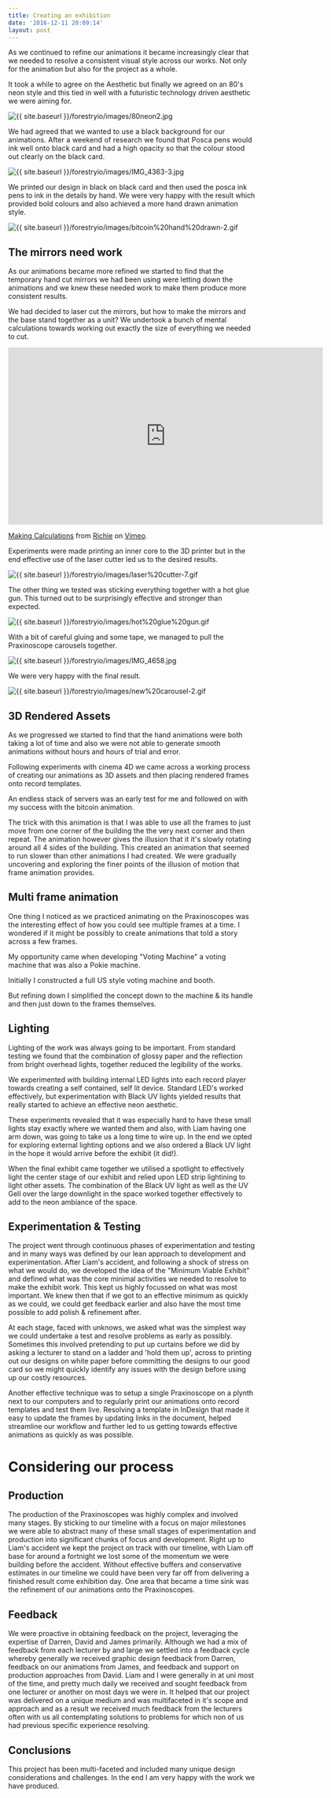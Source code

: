 ```yaml
---
title: Creating an exhibition
date: '2016-12-11 20:09:14'
layout: post
---
```

As we continued to refine our animations it became increasingly clear that we needed to resolve a consistent visual style across our works. Not only for the animation but also for the project as a whole.

It took a while to agree on the Aesthetic but finally we agreed on an 80's neon style and this tied in well with a futuristic technology driven aesthetic we were aiming for.

![{{ site.baseurl }}/forestryio/images/80neon2.jpg](/forestryio/images/80neon2.jpg)

 <span style="letter-spacing: 0.01em;"></span> 

<span style="letter-spacing: 0.01em;">We had agreed that we wanted to use a black background for our animations. After a weekend of research we found that Posca pens would ink well onto black card and had a high opacity so that the colour stood out clearly on the black card.</span>  

![{{ site.baseurl }}/forestryio/images/IMG_4363-3.jpg](/forestryio/images/IMG_4363-3.jpg)

We printed our design in black on black card and then used the posca ink pens to ink in the details by hand. We were very happy with the result which provided bold colours and also achieved a more hand drawn animation style.

![{{ site.baseurl }}/forestryio/images/bitcoin%20hand%20drawn-2.gif](/forestryio/images/bitcoin%20hand%20drawn-2.gif)

## The mirrors need work

As our animations became more refined we started to find that the temporary hand cut mirrors we had been using were letting down the animations and we knew these needed work to make them produce more consistent results.

We had decided to laser cut the mirrors, but how to make the mirrors and the base stand together as a unit? We undertook a bunch of mental calculations towards working out exactly the size of everything we needed to cut.

<iframe src="https://player.vimeo.com/video/195172097" width="640" height="360" frameborder="0" webkitallowfullscreen="" mozallowfullscreen="" allowfullscreen=""></iframe>

[Making Calculations](https://vimeo.com/195172097) from [Richie](https://vimeo.com/user4915207) on [Vimeo](https://vimeo.com).

Experiments were made printing an inner core to the 3D printer but in the end effective use of the laser cutter led us to the desired results.

![{{ site.baseurl }}/forestryio/images/laser%20cutter-7.gif](/forestryio/images/laser%20cutter-7.gif)

The other thing we tested was sticking everything together with a hot glue gun. This turned out to be surprisingly effective and stronger than expected.

![{{ site.baseurl }}/forestryio/images/hot%20glue%20gun.gif](/forestryio/images/hot%20glue%20gun.gif)

With a bit of careful gluing and some tape, we managed to pull the Praxinoscope carousels together.

![{{ site.baseurl }}/forestryio/images/IMG_4658.jpg](/forestryio/images/IMG_4658.jpg)

We were very happy with the final result.

![{{ site.baseurl }}/forestryio/images/new%20carousel-2.gif](/forestryio/images/new%20carousel-2.gif)

## 3D Rendered Assets

As we progressed we started to find that the hand animations were both taking a lot of time and also we were not able to generate smooth animations without hours and hours of trial and error.

Following experiments with cinema 4D we came across a working process of creating our animations as 3D assets and then placing rendered frames onto record templates.

An endless stack of servers was an early test for me and followed on with my success with the bitcoin animation.

<span style="letter-spacing: 0.01em;" class="">The trick with this animation is that I was able to use all the frames to just move from one corner of the building the the very next corner and then repeat. The animation however gives the illusion that it it's slowly rotating around all 4 sides of the building. This created an animation that seemed to run slower than other animations I had created. We were gradually uncovering and exploring the finer points of the illusion of motion that frame animation provides.</span>

## Multi frame animation

<span style="letter-spacing: 0.01em;" class="">One thing I noticed as we practiced animating on the Praxinoscopes was the interesting effect of how you could see multiple frames at a time. I wondered if it might be possibly to create animations that told a story across a few frames. </span>

<span style="letter-spacing: 0.01em;" class="">My opportunity came when developing "Voting Machine" a voting machine that was also a Pokie machine.</span>

<span style="letter-spacing: 0.01em;" class="">Initially I constructed a full US style voting machine and booth. </span>

But refining down I simplified the concept down to the machine & its handle and then just down to the frames themselves.

## Lighting

Lighting of the work was always going to be important. From standard testing we found that the combination of glossy paper and the reflection from bright overhead lights, together reduced the legibility of the works.

We experimented with building internal LED lights into each record player towards creating a self contained, self lit device. Standard LED's worked effectively, but experimentation with Black UV lights yielded results that really started to achieve an effective neon aesthetic.

These experiments revealed that it was especially hard to have these small lights stay exactly where we wanted them and also, with Liam having one arm down, was going to take us a long time to wire up. In the end we opted for exploring external lighting options and we also ordered a Black UV light in the hope it would arrive before the exhibit (it did!).

When the final exhibit came together we utilised a spotlight to effectively light the center stage of our exhibit and relied upon LED strip lightining to light other assets. The combination of the Black UV light as well as the UV Gell over the large downlight in the space worked together effectively to add to the neon ambiance of the space.

## Experimentation & Testing

The project went through continuous phases of experimentation and testing and in many ways was defined by our lean approach to development and experimentation. After Liam's accident, and following a shock of stress on what we would do, we developed the idea of the "Minimum Viable Exhibit" and defined what was the core minimal activities we needed to resolve to make the exhibit work. This kept us highly focussed on what was most important. We knew then that if we got to an effective minimum as quickly as we could, we could get feedback earlier and also have the most time possible to add polish & refinement after.

At each stage, faced with unknows, we asked what was the simplest way we could undertake a test and resolve problems as early as possibly. Sometimes this involved pretending to put up curtains before we did by asking a lecturer to stand on a ladder and 'hold them up', across to printing out our designs on white paper before committing the designs to our good card so we might quickly identify any issues with the design before using up our costly resources.

Another effective technique was to setup a single Praxinoscope on a plynth next to our computers and to regularly print our animations onto record templates and test them live. Resolving a template in InDesign that made it easy to update the frames by updating links in the document, helped streamline our workflow and further led to us getting towards effective animations as quickly as was possible.

# Considering our process

## Production

The production of the Praxinoscopes was highly complex and involved many stages. By sticking to our timeline with a focus on major milestones we were able to abstract many of these small stages of experimentation and production into significant chunks of focus and development. Right up to Liam's accident we kept the project on track with our timeline, with Liam off base for around a fortnight we lost some of the momentum we were building before the accident. Without effective buffers and conservative estimates in our timeline we could have been very far off from delivering a finished result come exhibition day. One area that became a time sink was the refinement of our animations onto the Praxinoscopes.

## Feedback

We were proactive in obtaining feedback on the project, leveraging the expertise of Darren, David and James primarily. Although we had a mix of feedback from each lecturer by and large we settled into a feedback cycle whereby generally we received graphic design feedback from Darren, feedback on our animations from James, and feedback and support on production approaches from David. Liam and I were generally in at uni most of the time, and pretty much daily we received and sought feedback from one lecturer or another on most days we were in. It helped that our project was delivered on a unique medium and was multifaceted in it's scope and approach and as a result we received much feedback from the lecturers often with us all contemplating solutions to problems for which non of us had previous specific experience resolving.

## Conclusions

This project has been multi-faceted and included many unique design considerations and challenges. In the end I am very happy with the work we have produced.